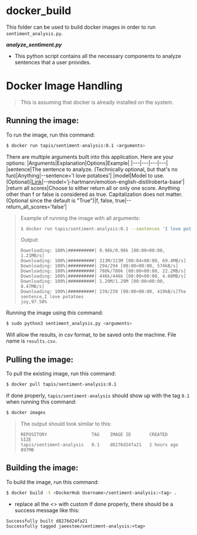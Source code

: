 # docker_build
This folder can be used to build docker images in order to run `sentiment_analysis.py`.

***analyze_sentiment.py***
- This python script contains all the necessary components to analyze sentences that a user provides.

# Docker Image Handling
> This is assuming that docker is already installed on the system.

## Running the image:
To run the image, run this command:
```bash
$ docker run tapis/sentiment-analysis:0.1 <arguments>
```
There are multiple arguments built into this application. Here are your options:
|Arguments|Explanation|Options|Example|
|---|---|---|---|
|sentence|The sentence to analyze. (Technically optional, but that's no fun)|Anything|--sentence='I love potatoes'|
|model|Model to use. (Optional)|[Link](https://huggingface.co/models?pipeline_tag=text-classification&sort=downloads)|--model='j-hartmann/emotion-english-distilroberta-base'|
|return all scores|Choose to either return all or only one score. Anything other than f or false is considered as true. Capitalization does not matter. (Optional since the default is "True")|f, false, true|--return_all_scores='false'| 
> Example of running the image with all arguments:
> ```bash
> $ docker run tapis/sentiment-analysis:0.1 --sentences 'I love potatoes' --model='j-hartmann/emotion-english-distilroberta-base' --return_all_scores='f'
> ```
> Output:
> ```
> Downloading: 100%|##########| 0.98k/0.98k [00:00<00:00, 1.21MB/s]
> Downloading: 100%|##########| 313M/313M [00:04<00:00, 69.4MB/s] 
> Downloading: 100%|##########| 294/294 [00:00<00:00, 574kB/s]
> Downloading: 100%|##########| 780k/780k [00:00<00:00, 22.2MB/s]
> Downloading: 100%|##########| 446k/446k [00:00<00:00, 4.60MB/s]
> Downloading: 100%|##########| 1.29M/1.29M [00:00<00:00, 8.47MB/s]
> Downloading: 100%|##########| 239/239 [00:00<00:00, 419kB/s]The sentence,I love potatoes
> joy,97.50%
> ```

Running the image using this command:
```bash
$ sudo python3 sentiment_analysis.py <arguments>
```
Will allow the results, in csv format, to be saved onto the machine. File name is `results.csv`.

## Pulling the image:
To pull the existing image, run this command:
```bash
$ docker pull tapis/sentiment-analysis:0.1
```
If done properly, ``tapis/sentiment-analysis`` should show up with the tag ``0.1`` when running this command:
```bash
$ docker images
```
> The output should look similar to this:
> ```
> REPOSITORY                 TAG    IMAGE ID       CREATED         SIZE
> tapis/sentiment-analysis   0.1    d8276d24fa21   2 hours ago     897MB
> ```

## Building the image:
To build the image, run this command:
```bash
$ docker build -t <DockerHub Username>/sentiment-analysis:<tag> .
```
- replace all the <> with custom 
If done properly, there should be a success message like this:
```
Successfully built d8276d24fa21
Successfully tagged jaeestee/sentiment-analysis:<tag>
```
